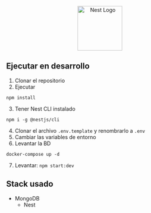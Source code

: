<p align="center">
  <a href="http://nestjs.com/" target="blank"><img src="https://nestjs.com/img/logo-small.svg" width="120" alt="Nest Logo" /></a>
</p>

##  Ejecutar en desarrollo
1. Clonar el repositorio
2. Ejecutar

```
npm install
```
3. Tener Nest CLI instalado
```
npm i -g @nestjs/cli
```

4. Clonar el archivo ```.env.template``` y renombrarlo a ```.env```
5. Cambiar las variables de entorno
6. Levantar la BD
```
docker-compose up -d
```
7. Levantar: ```npm start:dev```

## Stack usado
* MongoDB
  * Nest